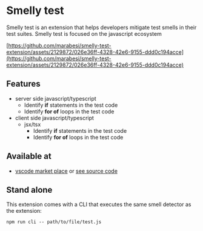 # Smelly test

Smelly test is an extension that helps developers mitigate test smells in their test suites. Smelly test is focused on the javascript ecosystem


[https://github.com/marabesi/smelly-test-extension/assets/2129872/026e36ff-4328-42e6-9155-ddd0c194acce](https://github.com/marabesi/smelly-test-extension/assets/2129872/026e36ff-4328-42e6-9155-ddd0c194acce)


## Features

- server side javascript/typescript
  - Identify **if** statements in the test code
  - Identify **for of** loops in the test code
- client side javascript/typescript
  - jsx/tsx
    - Identify **if** statements in the test code
    - Identify **for of** loops in the test code

## Available at

- [vscode market place](https://marketplace.visualstudio.com/items?itemName=marabesi.smelly-test) or [see source code](./vscode/)

## Stand alone

This extension comes with a CLI that executes the same smell detector as the extension:

```
npm run cli -- path/to/file/test.js
```
